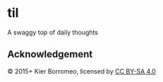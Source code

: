 # til
A swaggy top of daily thoughts

## Acknowledgement

&copy; 2015+ Kier Borromeo, licensed by [CC BY-SA 4.0](http://creativecommons.org/licenses/by-sa/4.0/)
